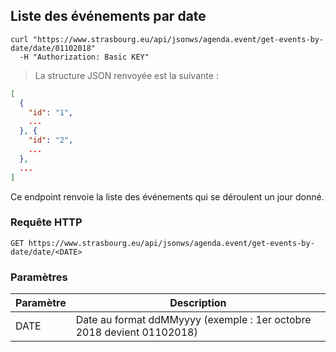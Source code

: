 ## Liste des événements par date

```shell
curl "https://www.strasbourg.eu/api/jsonws/agenda.event/get-events-by-date/date/01102018"
  -H "Authorization: Basic KEY"
```

> La structure JSON renvoyée est la suivante :

```json
[
  {
    "id": "1",
    ...
  }, {
    "id": "2",
    ...
  },
  ...
]
```

Ce endpoint renvoie la liste des événements qui se déroulent un jour donné.

### Requête HTTP

`GET https://www.strasbourg.eu/api/jsonws/agenda.event/get-events-by-date/date/<DATE>`

### Paramètres

Paramètre | Description
--------- | -----------
DATE | Date au format ddMMyyyy (exemple : 1er octobre 2018 devient 01102018)
